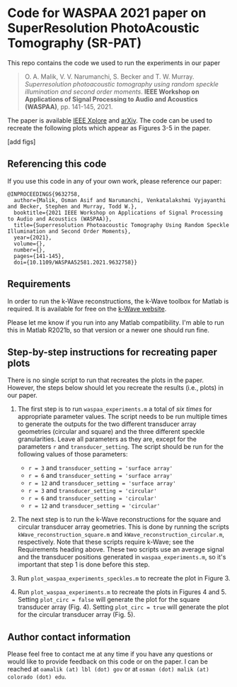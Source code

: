 # Code for WASPAA 2021 paper on SuperResolution PhotoAcoustic Tomography (SR-PAT)

This repo contains the code we used to run the experiments in our paper 

> O. A. Malik, V. V. Narumanchi, S. Becker and T. W. Murray. 
> *Superresolution photoacoustic tomography using random speckle illumination and second order moments*.
> **IEEE Workshop on Applications of Signal Processing to Audio and Acoustics (WASPAA)**,
> pp. 141-145, 2021.

The paper is available [IEEE Xplore](https://doi.org/10.1109/WASPAA52581.2021.9632758) and [arXiv](https://arxiv.org/abs/2105.03809). 
The code can be used to recreate the following plots which appear as Figures 3-5 in the paper.

[add figs]

## Referencing this code

If you use this code in any of your own work, please reference our paper:
```
@INPROCEEDINGS{9632758,
  author={Malik, Osman Asif and Narumanchi, Venkatalakshmi Vyjayanthi and Becker, Stephen and Murray, Todd W.},
  booktitle={2021 IEEE Workshop on Applications of Signal Processing to Audio and Acoustics (WASPAA)}, 
  title={Superresolution Photoacoustic Tomography Using Random Speckle Illumination and Second Order Moments}, 
  year={2021},
  volume={},
  number={},
  pages={141-145},
  doi={10.1109/WASPAA52581.2021.9632758}}
```


## Requirements

In order to run the k-Wave reconstructions, the k-Wave toolbox for Matlab is required.
It is available for free on the [k-Wave website](http://www.k-wave.org/).

Please let me know if you run into any Matlab compatibility. 
I'm able to run this in Matlab R2021b, so that version or a newer one should run fine.


## Step-by-step instructions for recreating paper plots

There is no single script to run that recreates the plots in the paper. 
However, the steps below should let you recreate the results (i.e., plots) in our paper.

1. The first step is to run `waspaa_experiments.m` a total of *six times* for appropriate parameter values.
The script needs to be run multiple times to generate the outputs for the two different transducer array geometries (circular and square) and the three different speckle granularities. 
Leave all parameters as they are, except for the parameters `r` and `transducer_setting`.
The script should be run for the following values of those parameters:
    - `r = 3` and `transducer_setting = 'surface array'`
    - `r = 6` and `transducer_setting = 'surface array'`
    - `r = 12` and `transducer_setting = 'surface array'`
    - `r = 3` and `transducer_setting = 'circular'`
    - `r = 6` and `transducer_setting = 'circular'`
    - `r = 12` and `transducer_setting = 'circular'` 

2. The next step is to run the k-Wave reconstructions for the square and circular transducer array geometries.
This is done by running the scripts `kWave_reconstruction_square.m` and `kWave_reconstruction_circular.m`, respectively.
Note that these scripts require k-Wave; see the Requirements heading above.
These two scripts use an average signal and the transducer positions generated in `waspaa_experiments.m`, so it's important that step 1 is done before this step.

3. Run `plot_waspaa_experiments_speckles.m` to recreate the plot in Figure 3.

4. Run `plot_waspaa_experiments.m` to recreate the plots in Figures 4 and 5.
Setting `plot_circ = false` will generate the plot for the square transducer array (Fig. 4).
Setting `plot_circ = true` will generate the plot for the circular transducer array (Fig. 5). 


## Author contact information

Please feel free to contact me at any time if you have any questions or would like to provide feedback on this code or on the paper. I can be reached at `oamalik (at) lbl (dot) gov` or at `osman (dot) malik (at) colorado (dot) edu`. 

